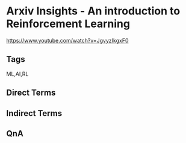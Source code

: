 # Arxiv Insights - An introduction to Reinforcement Learning

https://www.youtube.com/watch?v=JgvyzIkgxF0

## Tags
ML,AI,RL

## Direct Terms
## Indirect Terms
## QnA